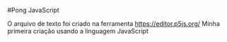 #Pong JavaScript

O arquivo de texto foi criado na ferramenta https://editor.p5js.org/
Minha primeira criação usando a linguagem JavaScript
